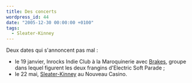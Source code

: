 ```yaml
---
title: Des concerts
wordpress_id: 44
date: "2005-12-30 00:00:00 +0100"
tags:
  - Sleater-Kinney
---
```


Deux dates qui s'annoncent pas mal :

- le 19 janvier, Inrocks Indie Club à la Maroquinerie avec [Brakes][1], groupe
  dans lequel figurent les deux frangins d'Electric Soft Parade ;
- le 22 mai, [Sleater-Kinney][2] au Nouveau Casino.

[1]: https://www.discogs.com/artist/337848-Brakes
[2]: https://www.discogs.com/artist/218269-Sleater-Kinney
